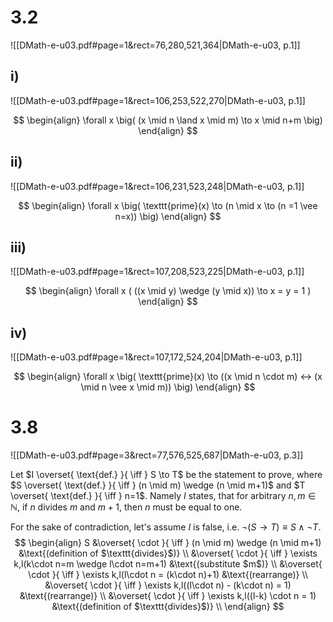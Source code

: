 
# 3.2
![[DMath-e-u03.pdf#page=1&rect=76,280,521,364|DMath-e-u03, p.1]]

## i)
![[DMath-e-u03.pdf#page=1&rect=106,253,522,270|DMath-e-u03, p.1]]

$$
\begin{align}
\forall x \big( (x \mid n \land x \mid m) \to x \mid n+m \big)
\end{align}
$$
## ii)
![[DMath-e-u03.pdf#page=1&rect=106,231,523,248|DMath-e-u03, p.1]]

$$
\begin{align}
\forall x \big( \texttt{prime}(x) \to (n \mid x \to (n =1 \vee n=x)) \big)
\end{align}
$$
## iii)
![[DMath-e-u03.pdf#page=1&rect=107,208,523,225|DMath-e-u03, p.1]]

$$
\begin{align}
\forall x ( ((x \mid y) \wedge (y \mid x)) \to x = y = 1 )
\end{align}
$$

## iv)
![[DMath-e-u03.pdf#page=1&rect=107,172,524,204|DMath-e-u03, p.1]]

$$
\begin{align}
\forall x \big( \texttt{prime}(x) \to ((x \mid n \cdot m) ↔ (x \mid n \vee x \mid m)) \big)
\end{align}
$$

# 3.8
![[DMath-e-u03.pdf#page=3&rect=77,576,525,687|DMath-e-u03, p.3]]

Let $I \overset{ \text{def.} }{ \iff } S \to T$ be the statement to prove, where $S \overset{ \text{def.} }{ \iff } (n \mid m) \wedge (n \mid m+1)$ and $T \overset{ \text{def.} }{ \iff } n=1$. Namely $I$ states, that for arbitrary $n, m \in \mathbb{N}$, if $n$ divides $m$ and $m+1$, then $n$ must be equal to one.

For the sake of contradiction, let's assume $I$ is false, i.e. $\neg (S \to T) \equiv S \wedge \neg T$.
$$
\begin{align}
S &\overset{ \cdot }{ \iff } (n \mid m) \wedge (n \mid m+1) &\text{(definition of $\texttt{divides}$)} \\
&\overset{ \cdot }{ \iff } \exists k,l(k\cdot n=m \wedge l\cdot n=m+1) &\text{(substitute $m$)} \\
&\overset{ \cdot }{ \iff } \exists k,l(l\cdot n = (k\cdot n)+1) &\text{(rearrange)} \\
&\overset{ \cdot }{ \iff } \exists k,l((l\cdot n) -  (k\cdot n) = 1) &\text{(rearrange)} \\
&\overset{ \cdot }{ \iff } \exists k,l((l-k) \cdot n = 1) &\text{(definition of $\texttt{divides}$)} \\
\end{align}
$$



